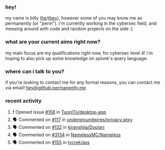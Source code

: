 ### hey!
my name is billy ([he](https://en.pronouns.page/he/him)/[they](https://en.pronouns.page/they/them)), however some of you may know me as permanently (or "perm"). i'm currently working in the cybersec field, and messing around with code and random projects on the side :)

### what are your current aims right now?
my main focus are my qualifications right now, for cybersec level 4! i'm hoping to also pick up some knowledge on splunk's query language.

### where can i talk to you?
if you're looking to contact me for any formal reasons, you can contact me via email! [hey@github.permanently.me](mailto:hey@github.permanently.me)

### recent activity
<!--START_SECTION:activity-->
1. ❗ Opened issue [#158](https://github.com/TunnlTo/desktop-app/issues/158) in [TunnlTo/desktop-app](https://github.com/TunnlTo/desktop-app)
2. 🗣 Commented on [#117](https://github.com/undergroundwires/privacy.sexy/pull/117#issuecomment-1927557909) in [undergroundwires/privacy.sexy](https://github.com/undergroundwires/privacy.sexy)
3. 🗣 Commented on [#132](https://github.com/kiranshila/Doplarr/issues/132#issuecomment-1868096593) in [kiranshila/Doplarr](https://github.com/kiranshila/Doplarr)
4. 🗣 Commented on [#3134](https://github.com/NamelessMC/Nameless/issues/3134#issuecomment-1862623518) in [NamelessMC/Nameless](https://github.com/NamelessMC/Nameless)
5. 🗣 Commented on [#155](https://github.com/tycrek/ass/issues/155#issuecomment-1849030886) in [tycrek/ass](https://github.com/tycrek/ass)
<!--END_SECTION:activity-->
